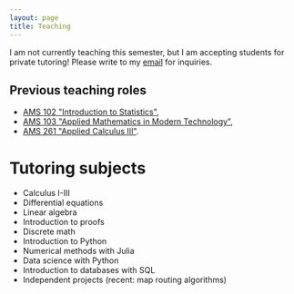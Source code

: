 ```yaml
---
layout: page
title: Teaching 
---
```


I am not currently teaching this semester, but I am accepting students for
private tutoring! Please write to my 
[email](mailto:david.kraemer@stonybrook.edu) for inquiries.

## Previous teaching roles

* [AMS 102 "Introduction to Statistics"][stats],
* [AMS 103 "Applied Mathematics in Modern Technology"][tech],
* [AMS 261 "Applied Calculus III"][calc].


# Tutoring subjects

* Calculus I-III
* Differential equations
* Linear algebra
* Introduction to proofs
* Discrete math
* Introduction to Python
* Numerical methods with Julia
* Data science with Python
* Introduction to databases with SQL
* Independent projects (recent: map routing algorithms)


[tech]: https://www.stonybrook.edu/commcms/ams/undergraduate/_courses/ams103.php
[stats]: https://www.stonybrook.edu/commcms/ams/undergraduate/_courses/ams102.php
[calc]: https://www.stonybrook.edu/commcms/ams/undergraduate/_courses/ams261.php
